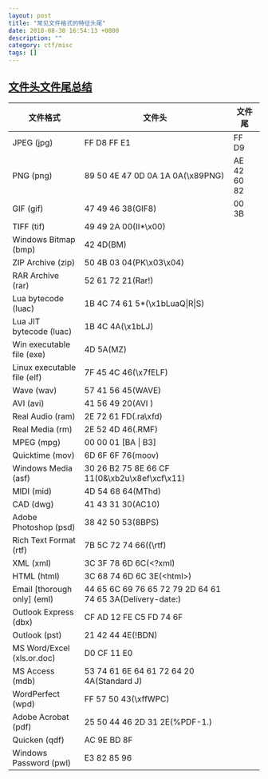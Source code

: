```yaml
---
layout: post
title: "常见文件格式的特征头尾"
date: 2018-08-30 16:54:13 +0800
description: ""
category: ctf/misc
tags: []
---
```


## [文件头文件尾总结](https://www.cnblogs.com/lwy-kitty/p/3928317.html)

| 文件格式                    | 文件头                                                    | 文件尾      |
| --------------------------- | --------------------------------------------------------- | ----------- |
| JPEG (jpg)                  | FF D8 FF E1                                               | FF D9       |
| PNG (png)                   | 89 50 4E 47 0D 0A 1A 0A(\x89PNG)                          | AE 42 60 82 |
| GIF (gif)                   | 47 49 46 38(GIF8)                                         | 00 3B       |
| TIFF (tif)                  | 49 49 2A 00(II*\x00)                                      |             |
| Windows Bitmap (bmp)        | 42 4D(BM)                                                 |             |
| ZIP Archive (zip)           | 50 4B 03 04(PK\x03\x04)                                   |             |
| RAR Archive (rar)           | 52 61 72 21(Rar!)                                         |             |
| Lua bytecode (luac)         | 1B 4C 74 61 5*(\x1bLuaQ\|R\|S)                            |             |
| Lua JIT bytecode (luac)     | 1B 4C 4A(\x1bLJ)                                          |             |
| Win executable file (exe)   | 4D 5A(MZ)                                                 |             |
| Linux executable file (elf) | 7F 45 4C 46(\x7fELF)                                      |             |
| Wave (wav)                  | 57 41 56 45(WAVE)                                         |             |
| AVI (avi)                   | 41 56 49 20(AVI )                                         |             |
| Real Audio (ram)            | 2E 72 61 FD(.ra\xfd)                                      |             |
| Real Media (rm)             | 2E 52 4D 46(.RMF)                                         |             |
| MPEG (mpg)                  | 00 00 01 [BA \| B3]                                       |             |
| Quicktime (mov)             | 6D 6F 6F 76(moov)                                         |             |
| Windows Media (asf)         | 30 26 B2 75 8E 66 CF 11(0&\xb2u\x8ef\xcf\x11)             |             |
| MIDI (mid)                  | 4D 54 68 64(MThd)                                         |             |
| CAD (dwg)                   | 41 43 31 30(AC10)                                         |             |
| Adobe Photoshop (psd)       | 38 42 50 53(8BPS)                                         |             |
| Rich Text Format (rtf)      | 7B 5C 72 74 66({\\rtf)                                    |             |
| XML (xml)                   | 3C 3F 78 6D 6C(<?xml)                                     |             |
| HTML (html)                 | 3C 68 74 6D 6C 3E(\<html\>)                               |             |
| Email [thorough only] (eml) | 44 65 6C 69 76 65 72 79 2D 64 61 74 65 3A(Delivery-date:) |             |
| Outlook Express (dbx)       | CF AD 12 FE C5 FD 74 6F                                   |             |
| Outlook (pst)               | 21 42 44 4E(!BDN)                                         |             |
| MS Word/Excel (xls.or.doc)  | D0 CF 11 E0                                               |             |
| MS Access (mdb)             | 53 74 61 6E 64 61 72 64 20 4A(Standard J)                 |             |
| WordPerfect (wpd)           | FF 57 50 43(\xffWPC)                                      |             |
| Adobe Acrobat (pdf)         | 25 50 44 46 2D 31 2E(%PDF-1.)                             |             |
| Quicken (qdf)               | AC 9E BD 8F                                               |             |
| Windows Password (pwl)      | E3 82 85 96                                               |             |

